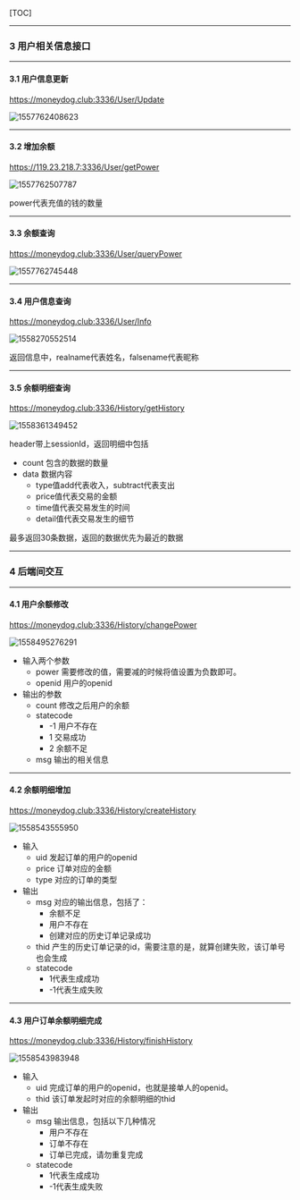 [TOC]

---

### 3 用户相关信息接口

---

#### 3.1 用户信息更新

https://moneydog.club:3336/User/Update

![1557762408623](C:\Users\wakaka\AppData\Roaming\Typora\typora-user-images\1557762408623.png)



---

#### 3.2 增加余额

https://119.23.218.7:3336/User/getPower

![1557762507787](C:\Users\wakaka\AppData\Roaming\Typora\typora-user-images\1557762507787.png)

power代表充值的钱的数量

---

#### 3.3 余额查询

https://moneydog.club:3336/User/queryPower

![1557762745448](C:\Users\wakaka\AppData\Roaming\Typora\typora-user-images\1557762745448.png)

---

#### 3.4 用户信息查询

https://moneydog.club:3336/User/Info

![1558270552514](C:\Users\wakaka\AppData\Roaming\Typora\typora-user-images\1558270552514.png)

返回信息中，realname代表姓名，falsename代表昵称

---

#### 3.5 余额明细查询

https://moneydog.club:3336/History/getHistory

![1558361349452](C:\Users\wakaka\AppData\Roaming\Typora\typora-user-images\1558361349452.png)

header带上sessionId，返回明细中包括

- count	包含的数据的数量
- data          数据内容
  - type值add代表收入，subtract代表支出
  - price值代表交易的金额
  - time值代表交易发生的时间
  - detail值代表交易发生的细节

最多返回30条数据，返回的数据优先为最近的数据

---

### 4 后端间交互

---

#### 4.1 用户余额修改

https://moneydog.club:3336/History/changePower

![1558495276291](C:\Users\wakaka\AppData\Roaming\Typora\typora-user-images\1558495276291.png)

- 输入两个参数
  - power 需要修改的值，需要减的时候将值设置为负数即可。
  - openid 用户的openid
- 输出的参数
  - count 修改之后用户的余额
  - statecode
    - -1 用户不存在
    - 1 交易成功
    - 2 余额不足
  - msg 输出的相关信息

---

#### 4.2 余额明细增加

https://moneydog.club:3336/History/createHistory

![1558543555950](C:\Users\wakaka\AppData\Roaming\Typora\typora-user-images\1558543555950.png)

- 输入
  - uid 发起订单的用户的openid
  - price 订单对应的金额
  - type 对应的订单的类型
- 输出
  - msg 对应的输出信息，包括了：
    - 余额不足
    - 用户不存在
    - 创建对应的历史订单记录成功
  - thid 产生的历史订单记录的id，需要注意的是，就算创建失败，该订单号也会生成
  - statecode 
    - 1代表生成成功
    - -1代表生成失败
---




#### 4.3 用户订单余额明细完成

https://moneydog.club:3336/History/finishHistory

![1558543983948](C:\Users\wakaka\AppData\Roaming\Typora\typora-user-images\1558543983948.png)

- 输入
  - uid 完成订单的用户的openid，也就是接单人的openid。
  - thid 该订单发起时对应的余额明细的thid
- 输出
  - msg 输出信息，包括以下几种情况
    - 用户不存在
    - 订单不存在
    - 订单已完成，请勿重复完成
  - statecode 
    - 1代表生成成功
    - -1代表生成失败